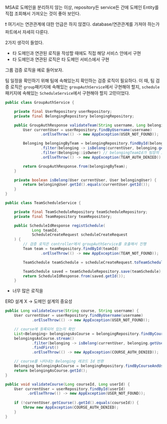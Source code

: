 MSA로 도메인을 분리하지 않는 이상, repository든 service든 간에 도메인 Entity를 직접 조회해서 가져오는 것이 좋아 보인다.

❗ 여기서는 연관관계에 대한 언급은 하지 않겠다. database/연관관계를 가져야 하는가 파트에서 자세히 다룬다.

2가지 생각이 들었다.
- 타 도메인과 연관된 로직을 작성할 때에도 직접 해당 서비스 안에서 구현
- 타 도메인과 연관된 로직은 타 도메인 서비스에서 구현


그룹 검증 로직을 예로 들어보자.

팀 일정을 확인하기 위해 팀에 속해있는지 확인하는 검증 로직이 필요하다.
이 때, 팀 검증 로직은 `group`패키지에 속해있는 `groupAuthService`에서 구현해야 할지, `schedule`패키지에 속해있는 `ScheduleService`에서 구현해야 할지 고민이었다.

```java
public class GroupAuthService {

    private final UserRepository userRepository;
    private final BelongingRepository belongingRepository;

    public GroupAuthResponse validateTeam(String username, Long belongingTeamId) {
        User currentUser = userRepository.findByUsername(username)
                .orElseThrow(() -> new AppException(USER_NOT_FOUND));

        Belonging belongingByTeam = belongingRepository.findById(belongingTeamId)
                .filter(belonging -> isBelong(currentUser, belonging.getUser())) // 현재 접속 유저가 Team에 속해있는지 확인
                .filter(Belonging::isOwner) // belongingTeamId가 팀장의 Id인지 확인
                .orElseThrow(() -> new AppException(TEAM_AUTH_DENIED));

        return GroupAuthResponse.from(belongingByTeam);
    }

    private boolean isBelong(User currentUser, User belongingUser) {
        return belongingUser.getId().equals(currentUser.getId());
    }
}
```

```java
public class TeamScheduleService {

    private final TeamScheduleRepository teamScheduleRepository;
    private final TeamRepository teamRepository;

    public ScheduleIdResponse registSchedule(
            Long teamId,
            ScheduleCreateRequest scheduleCreateRequest
    ) {
        // 검증 로직은 controller에서 groupAuthService를 호출해서 진행
        Team team = teamRepository.findById(teamId)
                .orElseThrow(() -> new AppException(TEAM_NOT_FOUND));

        TeamSchedule teamSchedule = scheduleCreateRequest.toTeamSchedule(team);

        TeamSchedule saved = teamScheduleRepository.save(teamSchedule);
        return ScheduleIdResponse.from(saved.getId());
    }
```

- 너무 많은 로직을





ERD 설계 X -> 도메인 설계의 중요성

```java
public Long validateCourse(String course, String username) {
    User currentUser = userRepository.findByUsername(username)
            .orElseThrow(() -> new AppException(USER_NOT_FOUND));

    // course에 등록되어 있는지 확인
    List<Belonging> belongingsAsCourse = belongingRepository.findByCourseAndUserIsNotNull(course);
    belongingsAsCourse.stream()
            .filter(belonging -> isBelong(currentUser, belonging.getUser()))
            .findFirst()
            .orElseThrow(() -> new AppException(COURSE_AUTH_DENIED));

    // course를 나타내는 Belonging 레코드 Id 반환
    Belonging belongingAsCourse = belongingRepository.findByCourseAndUserIsNullAndTeamIsNull(course);
    return belongingAsCourse.getId();
}
```

```java
public void validateCourse(Long courseId, Long userId) {
    User currentUser = userRepository.findById(userId)
          .orElseThrow(() -> new AppException(USER_NOT_FOUND));
        
    if (!currentUser.getCourse().getId().equals(courseId)) {
        throw new AppException(COURSE_AUTH_DENIED);
    }
}
```
